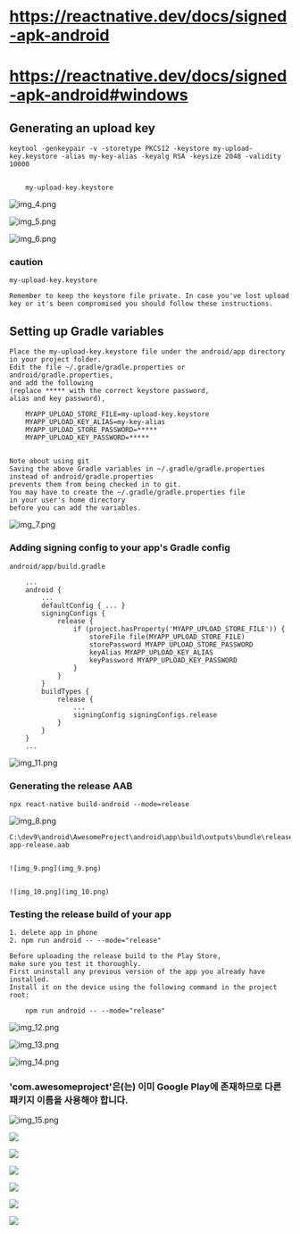 

# https://reactnative.dev/docs/signed-apk-android

# https://reactnative.dev/docs/signed-apk-android#windows

## Generating an upload key


    keytool -genkeypair -v -storetype PKCS12 -keystore my-upload-key.keystore -alias my-key-alias -keyalg RSA -keysize 2048 -validity 10000


        my-upload-key.keystore


![img_4.png](img_4.png)

![img_5.png](img_5.png)

![img_6.png](img_6.png)




### caution
    my-upload-key.keystore

    Remember to keep the keystore file private. In case you've lost upload key or it's been compromised you should follow these instructions.
    



## Setting up Gradle variables
    
    Place the my-upload-key.keystore file under the android/app directory in your project folder.
    Edit the file ~/.gradle/gradle.properties or android/gradle.properties, 
    and add the following 
    (replace ***** with the correct keystore password, 
    alias and key password),
        
        MYAPP_UPLOAD_STORE_FILE=my-upload-key.keystore
        MYAPP_UPLOAD_KEY_ALIAS=my-key-alias
        MYAPP_UPLOAD_STORE_PASSWORD=*****
        MYAPP_UPLOAD_KEY_PASSWORD=*****

    
    Note about using git
    Saving the above Gradle variables in ~/.gradle/gradle.properties 
    instead of android/gradle.properties 
    prevents them from being checked in to git. 
    You may have to create the ~/.gradle/gradle.properties file 
    in your user's home directory 
    before you can add the variables.
    

![img_7.png](img_7.png)


### Adding signing config to your app's Gradle config
    android/app/build.gradle

        ...
        android {
            ...
            defaultConfig { ... }
            signingConfigs {
                release {
                    if (project.hasProperty('MYAPP_UPLOAD_STORE_FILE')) {
                        storeFile file(MYAPP_UPLOAD_STORE_FILE)
                        storePassword MYAPP_UPLOAD_STORE_PASSWORD
                        keyAlias MYAPP_UPLOAD_KEY_ALIAS
                        keyPassword MYAPP_UPLOAD_KEY_PASSWORD
                    }
                }
            }
            buildTypes {
                release {
                    ...
                    signingConfig signingConfigs.release
                }
            }
        }
        ...

![img_11.png](img_11.png)









### Generating the release AAB


    npx react-native build-android --mode=release

![img_8.png](img_8.png)

    C:\dev9\android\AwesomeProject\android\app\build\outputs\bundle\release
    app-release.aab


    ![img_9.png](img_9.png)


    ![img_10.png](img_10.png)



### Testing the release build of your app

    1. delete app in phone
    2. npm run android -- --mode="release"

    Before uploading the release build to the Play Store, 
    make sure you test it thoroughly. 
    First uninstall any previous version of the app you already have installed.
    Install it on the device using the following command in the project root:
        
        npm run android -- --mode="release"


![img_12.png](img_12.png)

![img_13.png](img_13.png)

![img_14.png](img_14.png)


### 'com.awesomeproject'은(는) 이미 Google Play에 존재하므로 다른 패키지 이름을 사용해야 합니다.



![img_15.png](img_15.png)



![](assets/2025-03-02-11-45-52.png)


![](assets/2025-03-02-11-46-10.png)


![](assets/2025-03-02-11-46-24.png)


![](assets/2025-03-02-11-50-36.png)



![](assets/2025-03-02-11-51-36.png)



![](assets/2025-03-02-11-51-56.png)


